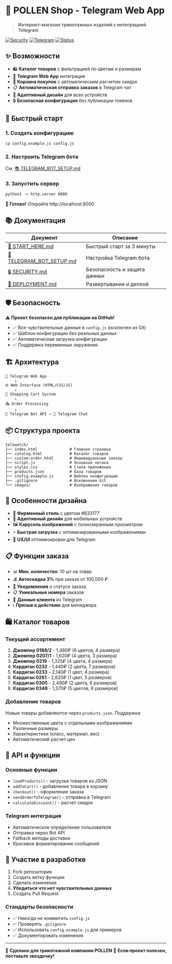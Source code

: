 # 🧶 POLLEN Shop - Telegram Web App

> **Интернет-магазин трикотажных изделий с интеграцией Telegram**

[![Security](https://img.shields.io/badge/🔒-Secure%20Config-green)](SECURITY.md)
[![Telegram](https://img.shields.io/badge/📱-Telegram%20Web%20App-blue)](https://core.telegram.org/bots/webapps)
[![Status](https://img.shields.io/badge/🚀-Production%20Ready-success)](DEPLOYMENT.md)

## ✨ Возможности

- 🛍️ **Каталог товаров** с фильтрацией по цветам и размерам
- 📱 **Telegram Web App** интеграция  
- 🛒 **Корзина покупок** с автоматическим расчетом скидок
- 📋 **Автоматическая отправка заказов** в Telegram чат
- 🎨 **Адаптивный дизайн** для всех устройств
- 🔒 **Безопасная конфигурация** без публикации токенов

## 🚀 Быстрый старт

### 1. Создать конфигурацию
```bash
cp config.example.js config.js
```

### 2. Настроить Telegram бота  
См. [📚 TELEGRAM_BOT_SETUP.md](TELEGRAM_BOT_SETUP.md)

### 3. Запустить сервер
```bash
python3 -m http.server 8000
```

🎉 **Готово!** Откройте http://localhost:8000

## 📚 Документация

| Документ | Описание |
|----------|----------|
| [🚀 START_HERE.md](START_HERE.md) | Быстрый старт за 3 минуты |
| [🤖 TELEGRAM_BOT_SETUP.md](TELEGRAM_BOT_SETUP.md) | Настройка Telegram бота |  
| [🔒 SECURITY.md](SECURITY.md) | Безопасность и защита данных |
| [🚀 DEPLOYMENT.md](DEPLOYMENT.md) | Развертывание и деплой |

## 🛡️ Безопасность

⚠️ **Проект безопасен для публикации на GitHub!**

- ✅ Все чувствительные данные в `config.js` (исключен из Git)
- ✅ Шаблон конфигурации без реальных данных  
- ✅ Автоматическая загрузка конфигурации
- ✅ Поддержка переменных окружения

## 🏗️ Архитектура

```
📱 Telegram Web App
    ↓
🌐 Web Interface (HTML/CSS/JS)
    ↓  
🛒 Shopping Cart System
    ↓
📤 Order Processing  
    ↓
🤖 Telegram Bot API → 💬 Telegram Chat
```

## 📦 Структура проекта

```
telewatch/
├── index.html              # Главная страница
├── catalog.html            # Каталог товаров  
├── custom-order.html       # Индивидуальные заказы
├── script.js               # Основная логика
├── styles.css              # Стили приложения
├── products.json           # База товаров
├── config.example.js       # Шаблон конфигурации
├── .gitignore              # Исключения Git
└── images/                 # Изображения товаров
```

## 🎨 Особенности дизайна

- 🎨 **Фирменный стиль** с цветом #833177
- 📱 **Адаптивный дизайн** для мобильных устройств
- 🖼️ **Карусель изображений** с полноэкранным просмотром
- ⚡ **Быстрая загрузка** с оптимизированными изображениями
- 🎯 **UX/UI** оптимизирован для Telegram

## 📋 Функции заказа

- 📊 **Мин. количество**: 10 шт на товар
- 💰 **Автоскидка 3%** при заказе от 100,000 ₽
- 📱 **Уведомления** о статусе заказа
- 📋 **Уникальные номера** заказов
- 👤 **Данные клиента** из Telegram
- 📞 **Призыв к действию** для менеджера

## 🛍️ Каталог товаров

### Текущий ассортимент
1. **Джемпер 0188/2** - 1,480₽ (6 цветов, 4 размера)
2. **Джемпер 0207/1** - 1,620₽ (4 цвета, 3 размера)
3. **Джемпер 0219** - 1,325₽ (4 цвета, 4 размера)
4. **Кардиган 0232** - 1,440₽ (2 цвета, 7 размеров)
5. **Кардиган 0233** - 2,140₽ (1 цвет, 4 размера)
6. **Кардиган 0261** - 2,620₽ (1 цвет, 5 размеров)
7. **Кардиган 0305** - 2,490₽ (2 цвета, 6 размеров)
8. **Кардиган 0348** - 1,370₽ (5 цветов, 6 размеров)

### Добавление товаров
Новые товары добавляются через `products.json`. Поддержка:
- Множественные цвета с отдельными изображениями
- Различные размеры
- Характеристики (класс, материал, вес)
- Автоматический расчет цен

## 🔧 API и функции

### Основные функции
- `loadProducts()` - загрузка товаров из JSON
- `addToCart()` - добавление товара в корзину
- `checkout()` - оформление заказа
- `sendOrderToTelegram()` - отправка в Telegram
- `calculateDiscount()` - расчет скидок

### Telegram интеграция
- Автоматическое определение пользователя
- Отправка через Bot API
- Fallback методы доставки
- Красивое форматирование сообщений

## 🤝 Участие в разработке

1. Fork репозитория
2. Создать ветку функции
3. Сделать изменения  
4. **Убедиться что нет чувствительных данных**
5. Создать Pull Request

### Стандарты безопасности
- ✅ Никогда не коммитить `config.js`
- ✅ Проверять `.gitignore`
- ✅ Использовать `config.example.js` для примеров
- ✅ Документировать изменения

---

💼 **Сделано для трикотажной компании POLLEN** 
🌟 **Если проект полезен, поставьте звездочку!**